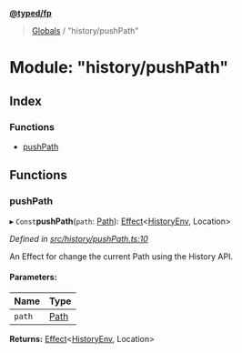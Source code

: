 **[@typed/fp](../README.md)**

> [Globals](../globals.md) / "history/pushPath"

# Module: "history/pushPath"

## Index

### Functions

* [pushPath](_history_pushpath_.md#pushpath)

## Functions

### pushPath

▸ `Const`**pushPath**(`path`: [Path](_path_exports_.path.md)): [Effect](_effect_effect_.effect.md)\<[HistoryEnv](../interfaces/_history_historyenv_.historyenv.md), Location>

*Defined in [src/history/pushPath.ts:10](https://github.com/TylorS/typed-fp/blob/f129829/src/history/pushPath.ts#L10)*

An Effect for change the current Path using the History API.

#### Parameters:

Name | Type |
------ | ------ |
`path` | [Path](_path_exports_.path.md) |

**Returns:** [Effect](_effect_effect_.effect.md)\<[HistoryEnv](../interfaces/_history_historyenv_.historyenv.md), Location>

